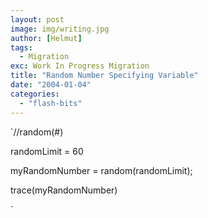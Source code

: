 ```yaml
---
layout: post
image: img/writing.jpg
author: [Helmut]
tags:
  - Migration
exc: Work In Progress Migration
title: "Random Number Specifying Variable"
date: "2004-01-04"
categories: 
  - "flash-bits"
---
```


`//random(#)

randomLimit = 60

myRandomNumber = random(randomLimit);

trace(myRandomNumber)

`
